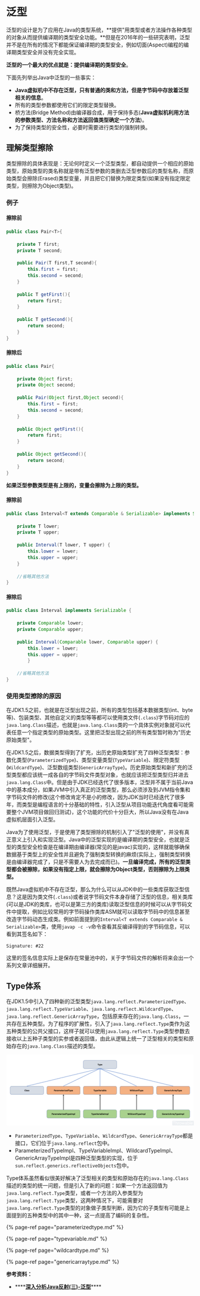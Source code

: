 # 泛型

泛型的设计是为了应用在Java的类型系统，**提供"用类型或者方法操作各种类型的对象从而提供编译期的类型安全功能。**但是在2016年的一些研究表明，泛型并不是在所有的情况下都能保证编译期的类型安全，例如切面\(Aspect\)编程的编译期类型安全并没有完全实现。

**泛型的一个最大的优点就是：提供编译期的类型安全**。

下面先列举出Java中泛型的一些事实：

* **Java虚拟机中不存在泛型，只有普通的类和方法，但是字节码中存放着泛型相关的信息**。
* 所有的类型参数都使用它们的限定类型替换。
* 桥方法\(Bridge Method\)由编译器合成，用于保持多态\(**Java虚拟机利用方法的参数类型、方法名称和方法返回值类型确定一个方法**\)。
* 为了保持类型的安全性，必要时需要进行类型的强制转换。

## 理解类型擦除

类型擦除的具体表现是：无论何时定义一个泛型类型，都自动提供一个相应的原始类型，原始类型的类名称就是带有泛型参数的类删去泛型参数后的类型名称，而原始类型会擦除\(Erased\)类型变量，并且把它们替换为限定类型\(如果没有指定限定类型，则擦除为Object类型\)。

### 例子

#### **擦除前**

```java
public class Pair<T>{

    private T first;
    private T second;

    public Pair(T first,T second){
        this.first = first;
        this.second = second;
    }

    public T getFirst(){
        return first;
    }

    public T getSecond(){
        return second;
    }
}
```

#### 擦除后

```java
public class Pair{

    private Object first;
    private Object second;

    public Pair(Object first,Object second){
        this.first = first;
        this.second = second;
    }

    public Object getFirst(){
        return first;
    }

    public Object getSecond(){
        return second;
    }
}
```

**如果泛型参数类型是有上限的，变量会擦除为上限的类型。**

#### **擦除前**

```java
public class Interval<T extends Comparable & Serializable> implements Serializable {

    private T lower;
    private T upper;
    
    public Interval(T lower, T upper) {
        this.lower = lower;
        this.upper = upper;
    }
    
    //省略其他方法
}
```

#### 擦除后

```java
public class Interval implements Serializable {

    private Comparable lower;
    private Comparable upper;
    
    public Interval(Comparable lower, Comparable upper) {
        this.lower = lower;
        this.upper = upper;
        }
    
    //省略其他方法
}
```

### 使用类型擦除的原因

在JDK1.5之前，也就是在泛型出现之前，所有的类型包括基本数据类型\(int、byte等\)、包装类型、其他自定义的类型等等都可以使用类文件\(`.class`\)字节码对应的`java.lang.Class`描述，也就是`java.lang.Class`类的一个具体实例对象就可以代表任意一个指定类型的原始类型。这里把泛型出现之前的所有类型暂时称为"历史原始类型"。

在JDK1.5之后，数据类型得到了扩充，出历史原始类型扩充了四种泛型类型：参数化类型\(`ParameterizedType`\)、类型变量类型\(`TypeVariable`\)、限定符类型\(`WildcardType`\)、泛型数组类型\(`GenericArrayType`\)。历史原始类型和新扩充的泛型类型都应该统一成各自的字节码文件类型对象，也就应该把泛型类型归并进去`java.lang.Class`中。但是由于JDK已经迭代了很多版本，泛型并不属于当前Java中的基本成分，如果JVM中引入真正的泛型类型，那么必须涉及到JVM指令集和字节码文件的修改\(这个修改肯定不是小的修改，因为JDK当时已经迭代了很多年，而类型是编程语言的十分基础的特性，引入泛型从项目功能迭代角度看可能需要整个JVM项目做回归测试\)，这个功能的代价十分巨大，所以Java没有在Java虚拟机层面引入泛型。

Java为了使用泛型，于是使用了类型擦除的机制引入了"泛型的使用"，并没有真正意义上引入和实现泛型。Java中的泛型实现的是编译期的类型安全，也就是泛型的类型安全检查是在编译期由编译器\(常见的是javac\)实现的，这样就能够确保数据基于类型上的安全性并且避免了强制类型转换的麻烦\(实际上，强制类型转换是由编译器完成了，只是不需要人为去完成而已\)。**一旦编译完成，所有的泛型类型都会被擦除，如果没有指定上限，就会擦除为Object类型，否则擦除为上限类型。**

既然Java虚拟机中不存在泛型，那么为什么可以从JDK中的一些类库获取泛型信息？这是因为类文件\(`.class`\)或者说字节码文件本身存储了泛型的信息，相关类库\(可以是JDK的类库，也可以是第三方的类库\)读取泛型信息的时候可以从字节码文件中提取，例如比较常用的字节码操作类库ASM就可以读取字节码中的信息甚至改造字节码动态生成类。例如前面提到的`Interval<T extends Comparable & Serializable>`类，使用`javap -c -v`命令查看其反编译得到的字节码信息，可以看到其签名如下：

```text
Signature: #22 
```

这里的签名信息实际上是保存在常量池中的，关于字节码文件的解析将来会出一个系列文章详细展开。

## Type体系

在JDK1.5中引入了四种新的泛型类型`java.lang.reflect.ParameterizedType`、`java.lang.reflect.TypeVariable`、`java.lang.reflect.WildcardType`、`java.lang.reflect.GenericArrayType`，包括原来存在的`java.lang.Class`，一共存在五种类型。为了程序的扩展性，引入了`java.lang.reflect.Type`类作为这五种类型的公共父接口，这样子就可以使用`java.lang.reflect.Type`类型参数去接收以上五种子类型的实参或者返回值，由此从逻辑上统一了泛型相关的类型和原始存在的`java.lang.Class`描述的类型。

![](../../../.gitbook/assets/image%20%2864%29.png)



* `ParameterizedType`、`TypeVariable`、`WildcardType`、`GenericArrayType`都是接口，它们位于`java.lang.reflect`包中。
* ParameterizedTypeImpl、TypeVariableImpl、WildcardTypeImpl、GenericArrayTypeImpl是四种泛型类型的实现，位于`sun.reflect.generics.reflectiveObjects`包中。

Type体系虽然看似很美好解决了泛型相关的类型和原始存在的`java.lang.Class`描述的类型的统一问题，但是引入了新的问题：如果一个方法返回值为`java.lang.reflect.Type`类型，或者一个方法的入参类型为`java.lang.reflect.Type`类型，这两种情况下，可能需要对`java.lang.reflect.Type`类型的对象做子类型判断，因为它的子类型有可能是上面提到的五种类型中的其中一种，这一点提高了编码的复杂性。

{% page-ref page="parameterizedtype.md" %}

{% page-ref page="typevariable.md" %}

{% page-ref page="wildcardtype.md" %}

{% page-ref page="genericarraytype.md" %}







**参考资料：**

* \*\*\*\*[**深入分析Java反射\(三\)-泛型**](https://www.cnblogs.com/throwable/p/12315988.html)\*\*\*\*









